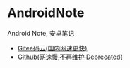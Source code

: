 # AndroidNote
Android Note, 安卓笔记

<ul>
  <li><a href="https://gitee.com/actor2017/AndroidNote">Gitee码云(国内网速更快)</a></li>
  <li><a href="https://github.com/actor2017/AndroidNote"><s>Github(网速慢,不再维护 Deprecated)</s></a></li>
</ul>